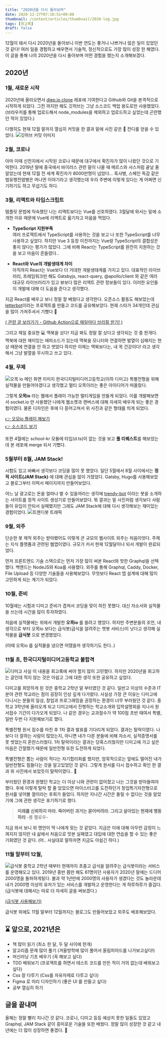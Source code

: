 ```yaml
---
title: "2020년을 다시 돌아보며"
date: 2020-12-27T07:18:51+09:00
thumbnail: /content/articles/thumbnail/2020-log.jpg
tags: [회고록]
draft: false
---
```


12월이 돼서 다시 2020년을 돌아보니 이번 연도는 좋거나 나쁘거나 많은 일이 있었던 것 같다! 여러 일을 경험하고 배우면서 기술적, 정신적으로도 가장 많이 성장 한 해였다.
이 글을 통해 나의 2020년을 다시 돌아보며 어떤 경험을 했는지 소개해보겠다.

## 2020년
### 1월, 새로운 시작
2020년에 올라오면서 [diep.io clone](https://github.com/Diep-clone/diep-clone) 레포에 기여한다고 Github와 Git을 본격적으로 시작하게 되었다. 그전 까지만 해도 깃허브는 그냥 소스코드 백업 용도로만 사용했었다. (브라우저를 통해 업로드해서 node_modules을 제외하고 업로드하고 싶었는데 곤란했던 적이 있었다.)

다행히도 현재 12월 말까지 열심히 커밋을 한 결과 밑에 사진 같은 🌱 잔디를 얻을 수 있었다.
![깃허브 커밋 이미지](/content/articles/2020/git-contributions.png) 

### 2월, 코로나
아마 이때 신천지에서 시작된 코로나 때문에 대구에서 확진자가 많이 나왔던 것으로 기억한다. 2019년 말에 중국에서 바이러스 관련 말이 나올 때 메르스와 사스처럼 끝날 줄 알았는데 현재 12월 전 세계 확진자가 8000만명이 넘었다... 흑사병, 스페인 독감 같은 범유행전염병은 머나먼 이야기라고 생각했는데 우리 주변에 이렇게 있다는 게 어쩌면 신기하기도 하고 무섭기도 하다.

<!-- 급식봇 처음으로 서버리스 사용 -->

### 3월, 리액트와 타입스크립트
템플릿 문법에 익숙했던 나는 리액트보다는 Vue를 선호하였다. 3월달에 와서는 밑에 소개한 이유 때문에 Vue에 리액트로 옮기자고 마음을 먹었다.

- **TypeScript 지원부족**  
여러 프로젝트에서 TypeScript를 사용하는 것을 보고 나 또한 TypeScript를 너무 사용하고 싶었다. 하지만 Vue 3 등장 이전까지는 Vue랑 TypeScript의 결합성은 좋지 않다는 평가가 많았다.
그에 비해 React는 TypeScript를 완전히 지원하는 것을 보고 마음이 흔들렸다..

- **React와 Vue의 개발생태계 차이**  
아직까지 React는 Vue보다 더 거대한 개발생태계를 가지고 있다. 대표적인 라이브러리, 프레임워크만 해도 Gatsbyjs, react-query, @apollo/client 와 같은 여러 대규모 라이브러리가 있고
뷰보다 많은 리액트 관련 정보들이 있다. 이러한 요인들이 개발에 대해 더 도움을 준다고 생각했다.

지금 React를 배우고 보니 정말 잘 배웠다고 생각한다.
오픈소스 활동도 해보았는데 [letterbot](https://github.com/cjaewon/letterbot)이라는 프로젝트를 만들고 코드를 공유해보았다. 현재 스타가 34개인데 관심을 많이 가져주셔서 기뻤다 🙏 

[( 관련 글 보러가기 - Github Action으로 매일마다 브리핑 받기! )](https://velog.io/@jwn4492/Github-Action%EC%9C%BC%EB%A1%9C-%EB%A7%A4%EC%9D%BC%EB%A7%88%EB%8B%A4-%EB%B8%8C%EB%A6%AC%ED%95%91-%EB%B0%9B%EA%B8%B0)

그리고 제일 중요한 💻 맥북을 샀다! 지금 봐도 정말 잘 샀다고 생각되는 것 중 한개다. 맥북에 대한 재미있는 에피소드가 있는데 맥북을 모니터와 연결하면 발열이 심해지는 현상 때문에 연결을 안 하고 썻었다 하지만 이제는 맥북보다는, 내 목 건강이다! 라고 생각해서 그냥 발열을 무시하고 쓰고 있다.

### 4월, 무제
![오목 io 메인 화면 이미지](/content/articles/2020/gomokuio.png)
한국디지털미디어고등학교(이하 디미고) 특별전형을 위해 실적물을 만들어야겠다고 생각했고 멀티 오목이라는 좋은 아이디어가 떠올랐다. 

그렇게 **오목io** 라는 웹에서 플레이 가능한 멀티게임을 만들게 되었다. 이를 개발해보면서 socket.io 만 사용했던 나에게 웹소켓과 캔버스에 대해 자세히 배우게 되는 좋은 경험이였다. 물론 디자인은 후에 다 뜯어고쳐서 위 사진과 같은 형태를 띄게 되었다.

[👉 오모io 플레이 해보기](https://gomokuio.herokuapp.com/)  
[👉 소스코드 보기](https://github.com/cjaewon/gomokuio)

또한 4월에는 school-kr 모듈에 타입(d.ts)이 없는 것을 보고 **풀 리퀘스트**를 해보았는데 본 레포에 merge 되서 기뻤다.

### 5월부터 8월, JAM Stack!
시험도 있고 바빠서 생각보다 코딩을 많이 못 했었다. 일단 5월에서 8월 사이에서는 **정적 사이트(JAM Stack)** 에 대해 관심을 많이 가졌었다.
Gatsby, Hugo를 사용해보았고 블로그부터 이력서 페이지까지 만들어보았다.

어느 날 광고로는 돈을 얼마나 벌 수 있을까라는 생각에 [trendy-bot](https://trendy-bot.com) 이라는 봇을 소개하는 사이트를 정적 사이트 생성기로 만들어보았다. 뭐 결과는 밑 사진처럼 생각보다 사람들이 유입이 안되서 실패했지만 그래도 JAM Stack에 대해 다시 생각해보는 재미있는 경험이었다.
![트렌디봇 트래픽](/content/articles/2020/trendy-bot-traffic.png)

### 9월, 외주
단순한 봇 제작 외주는 받아봤어도 이렇게 큰 규모의 웹사이트 외주는 처음이엇다. 주제는 지식 플랫폼과 관련된 웹앱이였다. 규모가 커서 현재 12월달이나 되서 개발이 완료되었다.

먼저 프론트엔드 기술 스택으로는 먼저 가장 많이 써본 React와 핫한 Graphql을 선택했다. 백엔드는 NodeJS와 Koa를 사용했다. 외주를 통해 Graphql, Caddy, Docker, File Upload 등 다양한 기술들을 사용해보았다. 무엇보다 React 앱 설계에 대해 많이 고민하게 되는 계기가 되었다. 

### 10월, 준비
10월에는 시험과 디미고 준비가 겹쳐서 코딩을 맞이 하진 못했다. 대신 자소서와 실적물을 쓰는데 시간을 많이 투자하였다. 

처음에 실적물에는 위에서 개발한 **오목io** 를 쓸려고 했었다. 
하지만 주변분들의 조언, 내 생각으로 부터 오목io 보다는 급식봇(급식을 알려주는 챗봇 서비스)이 낫다고 생각해 실적물을 **급식봇** 으로 변경했었다.  

(이때 오목io 를 실적물을 냈으면 어땠을까 생각하기도 한다..)

### 11월 초, 한국디지털미디어고등학교 불합격
![디미고](/content/articles/2020/dimigo.png)
사실 이 내용을 회고록에 써야 할지 많이 고민했다. 하지만 2020년을 회고하는 글인데 적지 않는 것은 아쉽고 그에 대한 생각 또한 공유하고 싶었다.

디미고를 희망하게 된 것은 중학교 2학년 말 부터였던 것 같다. 일반고 이상의 수준과 IT 분야 관련 학교라는 점이 굉장히 인상 깊게 다가왔다. 사실상 가장 큰 이유는 디미고에 다니시는 분들의 일상, 창업과 프로그래밍을 권장하는 환경이 너무 부러웠던 것 같다. 중학교 3학년에 올라오게 되고 디미고에서 진행하는 학교소개와 입학설명회을 지나서 원서접수 기간이 다가오게 되었다. 나 같은 경우는 교과점수가 약 100점 초반 때여서 특별, 일반 두번 다 지원해보기로 했다.

특별전형 원서 접수를 마친 후 1차 결과 발표를 기다리게 되었다. 결과는 탈락이였다. 나보다 더 잘하는 사람이 많았는지, 아니면 내가 다른 분들에 비해 자소서, 실적증명서를 못 썻었는지 혼란스러웠다. 1차 탈락이라는 결과는 당혹스러웠지만 디미고에 가고 싶은 마음은 간절했기 때문에 일반전형 또한 도전하게 되었다. 

특별전형은 뽑는 사람이 적다는 자기합리화를 했지만, 암묵적으로는 앞에도 떨어진 내가 일반전형도 힘들다는 것을 알고있었던 것 같다. 그렇게 원서를 다시 접수하고 확인 한 결과 위 사진에서 보았듯이 탈락이였다.. 🥴

부러웠던 환경과 원했던 학교는 더 이상 나와 관련이 없어졌고 나는 그것을 받아들여야했다. 후에 이렇게 탈락 할 줄 았았으면 마이스터고를 도전하던가 창업특기자전형으로 원서를 넣어볼 껄이라는 후회가 들었다. 하지만 지나간 시간은 돌릴 수 없다는 것을 알았기에 그에 관한 생각은 포기하기로 했다. 

> **미래를 신뢰하지 마라. 죽어버린 과거는 묻어버려라. 그리고 살아있는 현재에 행동하라**  -롱 펠로우-

지금 와서 보니 위 명언이 딱 나에게 맞는 것 같았다.
지금은 이에 대해 아무런 감정이 느껴지지 않지만 내 삶에서 처음으로 맛본 실패였고 대입에 대한 연습을 할 수 있는 좋은 기회였던 것 같다. (어.. 사실대로 말하자면 지금도 아쉽긴 하다.)

### 11월 말부터 12월,

![급식봇](/content/articles/2020/mealbot.png)
중학교 2학년 때부터 현재까지 초중고 급식을 알려주는 급식봇이라는 서비스를 운영해오고 있다. 2019년 중반 쯤만 해도 61명이던 사용자가 2020년 말에는 드디어 2000명을 돌파하게됬다. 불과 약 1년만에 2000명의 사용자가 생겼다는 것도 놀라운데 내가 2000명 이상의 유저가 있는 서비스를 개발하고 운영한다는 게 하루하루가 즐겁다. (급식봇에 대해서는 따로 더 자세히 글을 써보겠다.)

[(급식봇 사용해보기)](https://pf.kakao.com/_xjXYVT)

급식봇 외에도 11월 말부터 12월까지는 블로그도 만들어보았고 외주도 배포해보았다.
<!-- 영재원을 졸업했다 -->

## ⌛ 앞으로, 2021년은
- 책 많이 읽기 (최소 한 달, 두 달 사이에 한개)
- 알고리즘 문제 많이 풀기 (겨울방학에 많이 풀어서 올림피아드를 나가보고싶다!)
- 머신러닝 기초 배우기 (꼭 해보고 싶다)
- TDD 배워보기 (프로젝트를 하면서 테스트 코드를 만든 적이 거의 없는데 배워보고싶다)
- Css 잘 다루기 (Css를 자유자제로 다루고 싶다)
- Figma 로 미리 디자인하기 (좋은 UI 를 만들고 싶다)
- 공부 열심히 하기

## 글을 끝내며
올해는 정말 빨리 지나간 것 같다. 코로나, 디미고 등등 예상치 못한 일들도 있었고 Graphql, JAM Stack 같이 흥미로운 기술들 또한 배웠다. 정말 많이 성장한 것 같고 내년에는 더 많이 성장하면 좋겠다. 🙏